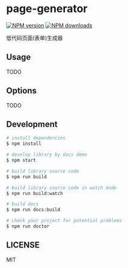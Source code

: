 # page-generator

[![NPM version](https://img.shields.io/npm/v/@dxsixpc/page-generator.svg?style=flat)](https://npmjs.org/package/@dxsixpc/generator)
[![NPM downloads](http://img.shields.io/npm/dm/@dxsixpc/page-generator.svg?style=flat)](https://npmjs.org/package/@dxsixpc/generator)

低代码页面(表单)生成器

## Usage

TODO

## Options

TODO

## Development

```bash
# install dependencies
$ npm install

# develop library by docs demo
$ npm start

# build library source code
$ npm run build

# build library source code in watch mode
$ npm run build:watch

# build docs
$ npm run docs:build

# check your project for potential problems
$ npm run doctor
```

## LICENSE

MIT
